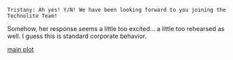 
    Tristany: Ah yes! Y/N! We have been looking forward to you joining the Technolite Team!

Somehow, her response seems a little too excited… a little too rehearsed as well. I guess this is standard corporate behavior.  

[main plot](../chapter1.md)